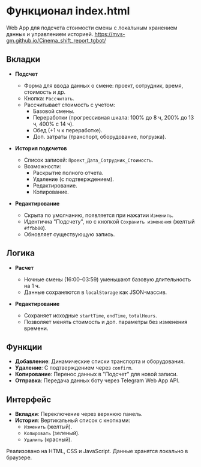 # Функционал index.html

Web App для подсчета стоимости смены с локальным хранением данных и управлением историей.
https://mvs-gm.github.io/Cinema_shift_report_tgbot/

## Вкладки

- **Подсчет**
  - Форма для ввода данных о смене: проект, сотрудник, время, стоимость и др.
  - Кнопка: `Рассчитать`.
  - Рассчитывает стоимость с учетом:
    - Базовой смены.
    - Переработки (прогрессивная шкала: 100% до 8 ч, 200% до 13 ч, 400% с 14 ч).
    - Обед (+1 ч к переработке).
    - Доп. затраты (транспорт, оборудование, погрузка).

- **История подсчетов**
  - Список записей: `Проект_Дата_Сотрудник_Стоимость`.
  - Возможности:
    - Раскрытие полного отчета.
    - Удаление (с подтверждением).
    - Редактирование.
    - Копирование.

- **Редактирование**
  - Скрыта по умолчанию, появляется при нажатии `Изменить`.
  - Идентична "Подсчету", но с кнопкой `Сохранить изменения` (желтый `#ffbb00`).
  - Обновляет существующую запись.

## Логика

- **Расчет**
  - Ночные смены (16:00–03:59) уменьшают базовую длительность на 1 ч.
  - Данные сохраняются в `localStorage` как JSON-массив.

- **Редактирование**
  - Сохраняет исходные `startTime`, `endTime`, `totalHours`.
  - Позволяет менять стоимость и доп. параметры без изменения времени.

## Функции

- **Добавление**: Динамические списки транспорта и оборудования.
- **Удаление**: С подтверждением через `confirm`.
- **Копирование**: Перенос данных в "Подсчет" для новой записи.
- **Отправка**: Передача данных боту через Telegram Web App API.

## Интерфейс

- **Вкладки**: Переключение через верхнюю панель.
- **История**: Вертикальный список с кнопками:
  - `Изменить` (желтый).
  - `Копировать` (зеленый).
  - `Удалить` (красный).

Реализовано на HTML, CSS и JavaScript. Данные хранятся локально в браузере.

